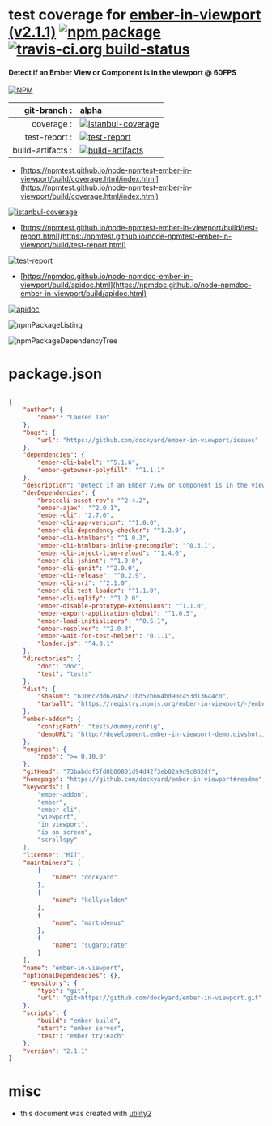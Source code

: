 # test coverage for  [ember-in-viewport (v2.1.1)](https://github.com/dockyard/ember-in-viewport#readme)  [![npm package](https://img.shields.io/npm/v/npmtest-ember-in-viewport.svg?style=flat-square)](https://www.npmjs.org/package/npmtest-ember-in-viewport) [![travis-ci.org build-status](https://api.travis-ci.org/npmtest/node-npmtest-ember-in-viewport.svg)](https://travis-ci.org/npmtest/node-npmtest-ember-in-viewport)
#### Detect if an Ember View or Component is in the viewport @ 60FPS

[![NPM](https://nodei.co/npm/ember-in-viewport.png?downloads=true&downloadRank=true&stars=true)](https://www.npmjs.com/package/ember-in-viewport)

| git-branch : | [alpha](https://github.com/npmtest/node-npmtest-ember-in-viewport/tree/alpha)|
|--:|:--|
| coverage : | [![istanbul-coverage](https://npmtest.github.io/node-npmtest-ember-in-viewport/build/coverage.badge.svg)](https://npmtest.github.io/node-npmtest-ember-in-viewport/build/coverage.html/index.html)|
| test-report : | [![test-report](https://npmtest.github.io/node-npmtest-ember-in-viewport/build/test-report.badge.svg)](https://npmtest.github.io/node-npmtest-ember-in-viewport/build/test-report.html)|
| build-artifacts : | [![build-artifacts](https://npmtest.github.io/node-npmtest-ember-in-viewport/glyphicons_144_folder_open.png)](https://github.com/npmtest/node-npmtest-ember-in-viewport/tree/gh-pages/build)|

- [https://npmtest.github.io/node-npmtest-ember-in-viewport/build/coverage.html/index.html](https://npmtest.github.io/node-npmtest-ember-in-viewport/build/coverage.html/index.html)

[![istanbul-coverage](https://npmtest.github.io/node-npmtest-ember-in-viewport/build/screenCapture.buildCi.browser.%252Ftmp%252Fbuild%252Fcoverage.lib.html.png)](https://npmtest.github.io/node-npmtest-ember-in-viewport/build/coverage.html/index.html)

- [https://npmtest.github.io/node-npmtest-ember-in-viewport/build/test-report.html](https://npmtest.github.io/node-npmtest-ember-in-viewport/build/test-report.html)

[![test-report](https://npmtest.github.io/node-npmtest-ember-in-viewport/build/screenCapture.buildCi.browser.%252Ftmp%252Fbuild%252Ftest-report.html.png)](https://npmtest.github.io/node-npmtest-ember-in-viewport/build/test-report.html)

- [https://npmdoc.github.io/node-npmdoc-ember-in-viewport/build/apidoc.html](https://npmdoc.github.io/node-npmdoc-ember-in-viewport/build/apidoc.html)

[![apidoc](https://npmdoc.github.io/node-npmdoc-ember-in-viewport/build/screenCapture.buildCi.browser.%252Ftmp%252Fbuild%252Fapidoc.html.png)](https://npmdoc.github.io/node-npmdoc-ember-in-viewport/build/apidoc.html)

![npmPackageListing](https://npmtest.github.io/node-npmtest-ember-in-viewport/build/screenCapture.npmPackageListing.svg)

![npmPackageDependencyTree](https://npmtest.github.io/node-npmtest-ember-in-viewport/build/screenCapture.npmPackageDependencyTree.svg)



# package.json

```json

{
    "author": {
        "name": "Lauren Tan"
    },
    "bugs": {
        "url": "https://github.com/dockyard/ember-in-viewport/issues"
    },
    "dependencies": {
        "ember-cli-babel": "^5.1.6",
        "ember-getowner-polyfill": "^1.1.1"
    },
    "description": "Detect if an Ember View or Component is in the viewport @ 60FPS",
    "devDependencies": {
        "broccoli-asset-rev": "^2.4.2",
        "ember-ajax": "^2.0.1",
        "ember-cli": "2.7.0",
        "ember-cli-app-version": "^1.0.0",
        "ember-cli-dependency-checker": "^1.2.0",
        "ember-cli-htmlbars": "^1.0.3",
        "ember-cli-htmlbars-inline-precompile": "^0.3.1",
        "ember-cli-inject-live-reload": "^1.4.0",
        "ember-cli-jshint": "^1.0.0",
        "ember-cli-qunit": "^2.0.0",
        "ember-cli-release": "^0.2.9",
        "ember-cli-sri": "^2.1.0",
        "ember-cli-test-loader": "^1.1.0",
        "ember-cli-uglify": "^1.2.0",
        "ember-disable-prototype-extensions": "^1.1.0",
        "ember-export-application-global": "^1.0.5",
        "ember-load-initializers": "^0.5.1",
        "ember-resolver": "^2.0.3",
        "ember-wait-for-test-helper": "0.1.1",
        "loader.js": "^4.0.1"
    },
    "directories": {
        "doc": "doc",
        "test": "tests"
    },
    "dist": {
        "shasum": "6306c2dd62045211bd57b664bd90c453d13644c0",
        "tarball": "https://registry.npmjs.org/ember-in-viewport/-/ember-in-viewport-2.1.1.tgz"
    },
    "ember-addon": {
        "configPath": "tests/dummy/config",
        "demoURL": "http://development.ember-in-viewport-demo.divshot.io"
    },
    "engines": {
        "node": ">= 0.10.0"
    },
    "gitHead": "73babddf5fd8b00801d94d42f3eb02a9d9c802df",
    "homepage": "https://github.com/dockyard/ember-in-viewport#readme",
    "keywords": [
        "ember-addon",
        "ember",
        "ember-cli",
        "viewport",
        "in viewport",
        "is on screen",
        "scrollspy"
    ],
    "license": "MIT",
    "maintainers": [
        {
            "name": "dockyard"
        },
        {
            "name": "kellyselden"
        },
        {
            "name": "martndemus"
        },
        {
            "name": "sugarpirate"
        }
    ],
    "name": "ember-in-viewport",
    "optionalDependencies": {},
    "repository": {
        "type": "git",
        "url": "git+https://github.com/dockyard/ember-in-viewport.git"
    },
    "scripts": {
        "build": "ember build",
        "start": "ember server",
        "test": "ember try:each"
    },
    "version": "2.1.1"
}
```



# misc
- this document was created with [utility2](https://github.com/kaizhu256/node-utility2)
